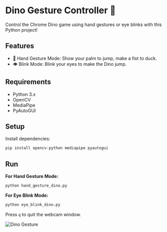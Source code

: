 # Dino Gesture Controller 🦖

Control the Chrome Dino game using hand gestures or eye blinks with this Python project!

## Features

- 👋 Hand Gesture Mode: Show your palm to jump, make a fist to duck.
- 👁️ Blink Mode: Blink your eyes to make the Dino jump.

## Requirements

- Python 3.x
- OpenCV
- MediaPipe
- PyAutoGUI

## Setup

Install dependencies:

```bash
pip install opencv-python mediapipe pyautogui
```

## Run

**For Hand Gesture Mode:**
```bash
python hand_gesture_dino.py
```

**For Eye Blink Mode:**
```bash
python eye_blink_dino.py
```

Press `q` to quit the webcam window.

![Dino Gesture](dino%20gesture.png)

